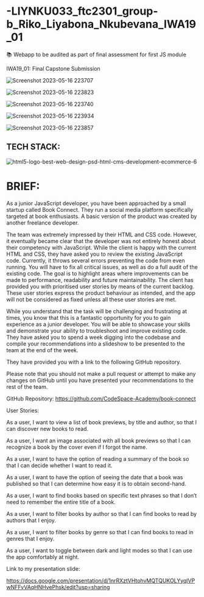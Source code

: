 # -LIYNKU033_ftc2301_group-b_Riko_Liyabona_Nkubevana_IWA19_01
📚 Webapp to be audited as part of final assessment for first JS module


IWA19_01: Final Capstone Submission



 ![Screenshot 2023-05-16 223707](https://github.com/Liyabonankubevana/-LIYNKU033_ftc2301_group-b_Riko_Liyabona_Nkubevana_IWA19_01/assets/99335910/54f3456e-fa2d-4f89-9841-7b8216df8170)



![Screenshot 2023-05-16 223823](https://github.com/Liyabonankubevana/-LIYNKU033_ftc2301_group-b_Riko_Liyabona_Nkubevana_IWA19_01/assets/99335910/a3d9dd62-041a-4bf6-b235-7cdc6dbd22f0)


![Screenshot 2023-05-16 223740](https://github.com/Liyabonankubevana/-LIYNKU033_ftc2301_group-b_Riko_Liyabona_Nkubevana_IWA19_01/assets/99335910/395cc712-6a23-45c2-a199-907617a5b428)


![Screenshot 2023-05-16 223934](https://github.com/Liyabonankubevana/-LIYNKU033_ftc2301_group-b_Riko_Liyabona_Nkubevana_IWA19_01/assets/99335910/11b79be3-5a44-4134-9a62-ccf97f690085)



![Screenshot 2023-05-16 223857](https://github.com/Liyabonankubevana/-LIYNKU033_ftc2301_group-b_Riko_Liyabona_Nkubevana_IWA19_01/assets/99335910/0d3b024e-ec34-42e9-bc1a-73ad3eed4eb8)




## TECH STACK: 


![html5-logo-best-web-design-psd-html-cms-development-ecommerce-6](https://github.com/Liyabonankubevana/-LIYNKU033_ftc2301_group-b_Riko_Liyabona_Nkubevana_IWA19_01/assets/99335910/ceafcb58-89c0-4bbd-8f7d-f109edefb3f7)






# BRIEF:


As a junior JavaScript developer, you have been approached by a small startup called Book Connect. They run a social media platform specifically targeted at book enthusiasts. A basic version of the product was created by another freelance developer.

 

The team was extremely impressed by their HTML and CSS code. However, it eventually became clear that the developer was not entirely honest about their competency with JavaScript. While the client is happy with the current HTML and CSS, they have asked you to review the existing JavaScript code. Currently, it throws several errors preventing the code from even running. You will have to fix all critical issues, as well as do a full audit of the existing code. The goal is to highlight areas where improvements can be made to performance, readability and future maintainability. The client has provided you with prioritised user stories by means of the current backlog. These user stories express the product behaviour as intended, and the app will not be considered as fixed unless all these user stories are met.

 

While you understand that the task will be challenging and frustrating at times, you know that this is a fantastic opportunity for you to gain experience as a junior developer. You will be able to showcase your skills and demonstrate your ability to troubleshoot and improve existing code. They have asked you to spend a week digging into the codebase and compile your recommendations into a slideshow to be presented to the team at the end of the week.

 

They have provided you with a link to the following GitHub repository.



Please note that you should not make a pull request or attempt to make any changes on GitHub until you have presented your recommendations to the rest of the team.

 

GitHub Repository: https://github.com/CodeSpace-Academy/book-connect


User Stories:

As a user, I want to view a list of book previews, by title and author, so that I can discover new books to read.

As a user, I want an image associated with all book previews so that I can recognize a book by the cover even if I forgot the name.

As a user, I want to have the option of reading a summary of the book so that I can decide whether I want to read it.

As a user, I want to have the option of seeing the date that a book was published so that I can determine how easy it is to obtain second-hand.

As a user, I want to find books based on specific text phrases so that I don’t need to remember the entire title of a book.

As a user, I want to filter books by author so that I can find books to read by authors that I enjoy.

As a user, I want to filter books by genre so that I can find books to read in genres that I enjoy.

As a user, I want to toggle between dark and light modes so that I can use the app comfortably at night.

Link to my presentation slide:

https://docs.google.com/presentation/d/1nrRXztVHtohvMQTQUKOLYyqlVPwNFFvVAqHNHvePhsk/edit?usp=sharing
